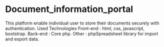 # Document_information_portal
This platform enable individual user to store their documents securely with authentication. Used Technologies Front-end : html, css, javascript, bootstrap. Back-end : Core php. Other : phpSpreadsheet library for import and export data. 
